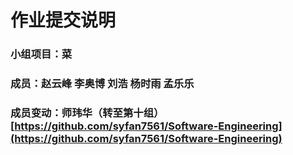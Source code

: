 # 作业提交说明
### 小组项目：菜
### 成员：赵云峰 李奥博 刘浩 杨时雨 孟乐乐
### 成员变动：师玮华（转至第十组）[https://github.com/syfan7561/Software-Engineering](https://github.com/syfan7561/Software-Engineering)
